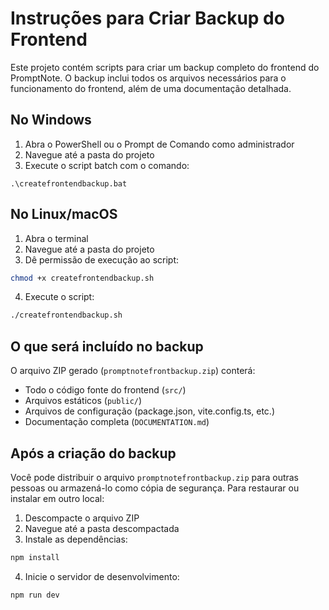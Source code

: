 # Instruções para Criar Backup do Frontend

Este projeto contém scripts para criar um backup completo do frontend do PromptNote. O backup inclui todos os arquivos necessários para o funcionamento do frontend, além de uma documentação detalhada.

## No Windows

1. Abra o PowerShell ou o Prompt de Comando como administrador
2. Navegue até a pasta do projeto
3. Execute o script batch com o comando:

```
.\createfrontendbackup.bat
```

## No Linux/macOS

1. Abra o terminal
2. Navegue até a pasta do projeto
3. Dê permissão de execução ao script:

```bash
chmod +x createfrontendbackup.sh
```

4. Execute o script:

```bash
./createfrontendbackup.sh
```

## O que será incluído no backup

O arquivo ZIP gerado (`promptnotefrontbackup.zip`) conterá:

- Todo o código fonte do frontend (`src/`)
- Arquivos estáticos (`public/`)
- Arquivos de configuração (package.json, vite.config.ts, etc.)
- Documentação completa (`DOCUMENTATION.md`)

## Após a criação do backup

Você pode distribuir o arquivo `promptnotefrontbackup.zip` para outras pessoas ou armazená-lo como cópia de segurança. Para restaurar ou instalar em outro local:

1. Descompacte o arquivo ZIP
2. Navegue até a pasta descompactada
3. Instale as dependências:

```bash
npm install
```

4. Inicie o servidor de desenvolvimento:

```bash
npm run dev
``` 